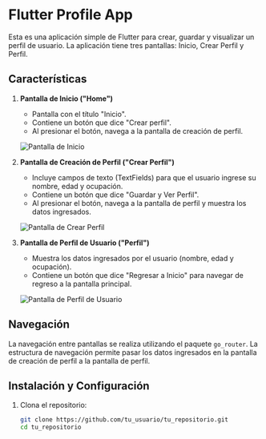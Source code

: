 # Flutter Profile App

Esta es una aplicación simple de Flutter para crear, guardar y visualizar un perfil de usuario. La aplicación tiene tres pantallas: Inicio, Crear Perfil y Perfil.

## Características

1. **Pantalla de Inicio ("Home")**
   - Pantalla con el título "Inicio".
   - Contiene un botón que dice "Crear perfil".
   - Al presionar el botón, navega a la pantalla de creación de perfil.

   ![Pantalla de Inicio](<img width="500" alt="Captura de pantalla 2024-11-03 a las 11 18 34 p m" src="https://github.com/user-attachments/assets/7bb8a068-747d-4311-8ac7-d94b5cb0267a">
)

2. **Pantalla de Creación de Perfil ("Crear Perfil")**
   - Incluye campos de texto (TextFields) para que el usuario ingrese su nombre, edad y ocupación.
   - Contiene un botón que dice "Guardar y Ver Perfil".
   - Al presionar el botón, navega a la pantalla de perfil y muestra los datos ingresados.

   ![Pantalla de Crear Perfil](<img width="494" alt="Captura de pantalla 2024-11-03 a las 11 20 57 p m" src="https://github.com/user-attachments/assets/d7a7a445-d761-403b-b1c9-b4eb52bfae90">
)

3. **Pantalla de Perfil de Usuario ("Perfil")**
   - Muestra los datos ingresados por el usuario (nombre, edad y ocupación).
   - Contiene un botón que dice "Regresar a Inicio" para navegar de regreso a la pantalla principal.

   ![Pantalla de Perfil de Usuario](<img width="497" alt="Captura de pantalla 2024-11-03 a las 11 21 05 p m" src="https://github.com/user-attachments/assets/eaec06a9-b66a-4789-b1c6-09a5fa63ddbf">
)

## Navegación

La navegación entre pantallas se realiza utilizando el paquete `go_router`. La estructura de navegación permite pasar los datos ingresados en la pantalla de creación de perfil a la pantalla de perfil.

## Instalación y Configuración

1. Clona el repositorio:
   ```bash
   git clone https://github.com/tu_usuario/tu_repositorio.git
   cd tu_repositorio
